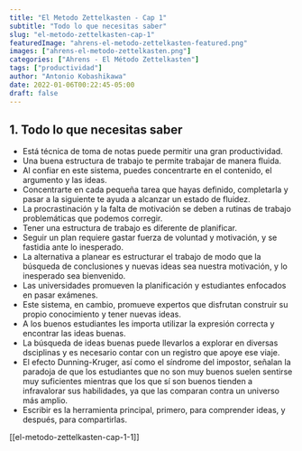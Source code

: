 ```yaml
---
title: "El Metodo Zettelkasten - Cap 1"
subtitle: "Todo lo que necesitas saber"
slug: "el-metodo-zettelkasten-cap-1"
featuredImage: "ahrens-el-metodo-zettelkasten-featured.png"
images: ["ahrens-el-metodo-zettelkasten.png"]
categories: ["Ahrens - El Método Zettelkasten"]
tags: ["productividad"]
author: "Antonio Kobashikawa"
date: 2022-01-06T00:22:45-05:00
draft: false
---
```


<!--more-->

## 1. Todo lo que necesitas saber
- Está técnica de toma de notas puede permitir una gran productividad.
- Una buena estructura de trabajo te permite trabajar de manera fluida.
- Al confiar en este sistema, puedes concentrarte en el contenido, el argumento y las ideas.
- Concentrarte en cada pequeña tarea que hayas definido, completarla y pasar a la siguiente te ayuda a alcanzar un estado de fluidez.
- La procrastinación y la falta de motivación se deben a rutinas de trabajo problemáticas que podemos corregir.
- Tener una estructura de trabajo es diferente de planificar.
- Seguir un plan requiere gastar fuerza de voluntad y motivación, y se fastidia ante lo inesperado.
- La alternativa a planear es estructurar el trabajo de modo que la búsqueda de conclusiones y nuevas ideas sea nuestra motivación, y lo inesperado sea bienvenido.
- Las universidades promueven la planificación y estudiantes enfocados en pasar exámenes.
- Este sistema, en cambio, promueve expertos que disfrutan construir su propio conocimiento y tener nuevas ideas.
- A los buenos estudiantes les importa utilizar la expresión correcta y encontrar las ideas buenas.
- La búsqueda de ideas buenas puede llevarlos a explorar en diversas dsciplinas y es necesario contar con un registro que apoye ese viaje.
- El efecto Dunning-Kruger, así como el síndrome del impostor, señalan la paradoja de que los estudiantes que no son muy buenos suelen sentirse muy suficientes mientras que los que sí son buenos tienden a infravalorar sus habilidades, ya que las comparan contra un universo más amplio.
- Escribir es la herramienta principal, primero, para comprender ideas, y después, para compartirlas.

[[el-metodo-zettelkasten-cap-1-1]]